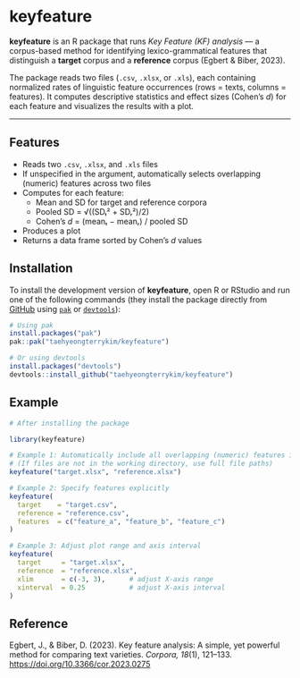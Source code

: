 
# keyfeature

<!-- badges: start -->
<!-- badges: end -->

**keyfeature** is an R package that runs *Key Feature (KF) analysis* — a corpus-based method for identifying lexico-grammatical features that distinguish a **target** corpus and a **reference** corpus (Egbert & Biber, 2023).

The package reads two files (`.csv`, `.xlsx`, or `.xls`), each containing normalized rates of linguistic feature occurrences (rows = texts, columns = features). It computes descriptive statistics and effect sizes (Cohen’s *d*) for each feature and visualizes the results with a plot.

---

## Features

- Reads two `.csv`, `.xlsx`, and `.xls` files  
- If unspecified in the argument, automatically selects overlapping (numeric) features across two files  
- Computes for each feature:
  - Mean and SD for target and reference corpora  
  - Pooled SD = √((SDₜ² + SDᵣ²)/2)  
  - Cohen’s *d* = (meanₜ − meanᵣ) / pooled SD  
- Produces a plot  
- Returns a data frame sorted by Cohen’s *d* values

## Installation

To install the development version of **keyfeature**, open R or RStudio and run one of the following commands (they install the package directly from [GitHub](https://github.com/taehyeongterrykim/keyfeature) using [`pak`](https://pak.r-lib.org/) or [`devtools`](https://devtools.r-lib.org/)):

```r
# Using pak
install.packages("pak")
pak::pak("taehyeongterrykim/keyfeature")

# Or using devtools
install.packages("devtools")
devtools::install_github("taehyeongterrykim/keyfeature")
```

## Example

``` r
# After installing the package

library(keyfeature)

# Example 1: Automatically include all overlapping (numeric) features in the files
# (If files are not in the working directory, use full file paths)
keyfeature("target.xlsx", "reference.xlsx")

# Example 2: Specify features explicitly
keyfeature(
  target    = "target.csv",
  reference = "reference.csv",
  features  = c("feature_a", "feature_b", "feature_c")
)

# Example 3: Adjust plot range and axis interval
keyfeature(
  target     = "target.xlsx",
  reference  = "reference.xlsx",
  xlim       = c(-3, 3),      # adjust X-axis range
  xinterval  = 0.25           # adjust X-axis interval
)

```

## Reference

Egbert, J., & Biber, D. (2023). Key feature analysis: A simple, yet powerful method for comparing text varieties. *Corpora, 18*(1), 121–133. https://doi.org/10.3366/cor.2023.0275

